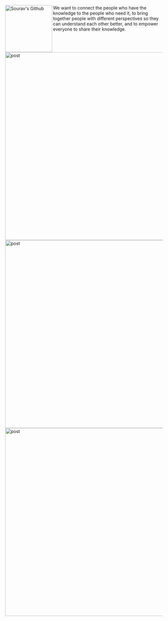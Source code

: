 <img align="left" alt="Sourav's Github" width="150px" src="https://res.cloudinary.com/dieyzzi8d/image/upload/v1608645487/Group_1_ggzgko.png" />
We want to connect the people who have the knowledge to the people who need it, to bring together people with different perspectives so they can understand each other better, and to empower everyone to share their knowledge.

<br>
<br>
<br>

<img align="left" alt="post"  width="600px" src="https://res.cloudinary.com/dieyzzi8d/image/upload/v1612286246/Screenshot_151_fbhnlg.png" /> 



<img align="right" alt="post"  width="600px" src="https://res.cloudinary.com/dieyzzi8d/image/upload/v1612286495/Screenshot_153_ssucgi.png" />

<img align="left" alt="post"  width="600px" src="https://res.cloudinary.com/dieyzzi8d/image/upload/v1612287106/Screenshot_154_p74cgt.png" /> 




